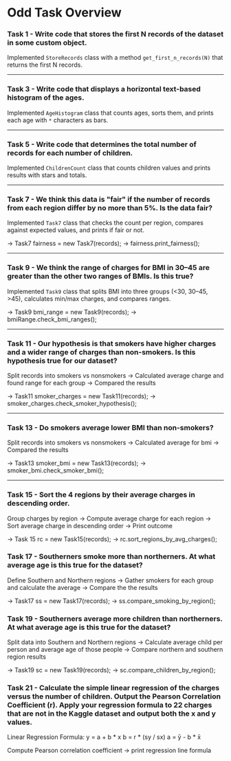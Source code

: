 # Odd Task Overview 

### Task 1 - Write code that stores the first N records of the dataset in some custom object.  
Implemented `StoreRecords` class with a method `get_first_n_records(N)` that returns the first N records.

---

### Task 3 - Write code that displays a horizontal text-based histogram of the ages.  
Implemented `AgeHistogram` class that counts ages, sorts them, and prints each age with `*` characters as bars.

---

### Task 5 - Write code that determines the total number of records for each number of children.  
Implemented `ChildrenCount` class that counts children values and prints results with stars and totals.

---

### Task 7 - We think this data is "fair" if the number of records from each region differ by no more than 5%. Is the data fair?  
Implemented `Task7` class that checks the count per region, compares against expected values, and prints if fair or not.

-> Task7 fairness = new Task7(records);
-> fairness.print_fairness();

---

### Task 9 - We think the range of charges for BMI in 30–45 are greater than the other two ranges of BMIs. Is this true?  
Implemented `Task9` class that splits BMI into three groups (<30, 30–45, >45), calculates min/max charges, and compares ranges.

-> Task9 bmi_range = new Task9(records);
-> bmiRange.check_bmi_ranges();

---

### Task 11 - Our hypothesis is that smokers have higher charges and a wider range of charges than non-smokers. Is this hypothesis true for our dataset?
Split records into smokers vs nonsmokers -> Calculated average charge and found range for each group -> Compared the results

-> Task11 smoker_charges = new Task11(records);
-> smoker_charges.check_smoker_hypothesis();

---

### Task 13 - Do smokers average lower BMI than non-smokers?
Split records into smokers vs nonsmokers -> Calculated average for bmi -> Compared the results

-> Task13 smoker_bmi = new Task13(records);
-> smoker_bmi.check_smoker_bmi();

---

### Task 15 - Sort the 4 regions by their average charges in descending order.
Group charges by region -> Compute average charge for each region -> Sort average charge in descending order -> Print outcome

-> Task 15 rc = new Task15(records);
-> rc.sort_regions_by_avg_charges();

### Task 17 - Southerners smoke more than northerners. At what average age is this true for the dataset?

Define Southern and Northern regions -> Gather smokers for each group and calculate the average -> Compare the the results

-> Task17 ss = new Task17(records);
-> ss.compare_smoking_by_region();

### Task 19 - Southerners average more children than northerners. At what average age is this true for the dataset?
Split data  into Southern and Northern regions -> Calculate average child per person and average age of those people -> Compare northern and southern region results

-> Task19 sc = new Task19(records);
-> sc.compare_children_by_region();

### Task 21 - Calculate the simple linear regression of the charges versus the number of children.  Output the Pearson Correlation Coefficient (r).  Apply your regression formula to 22 charges that are not in the Kaggle dataset and output both the x and y values.
Linear Regression Formula: y = a + b * x
b = r * (sy / sx) a = ȳ - b * x̄

Compute Pearson correlation coefficient -> print regression line formula
